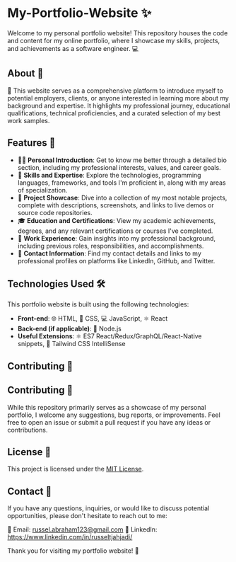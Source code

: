 # My-Portfolio-Website ✨

Welcome to my personal portfolio website! This repository houses the code and content for my online portfolio, where I showcase my skills, projects, and achievements as a software engineer. 💻

## About 🤔

🌟 This website serves as a comprehensive platform to introduce myself to potential employers, clients, or anyone interested in learning more about my background and expertise. It highlights my professional journey, educational qualifications, technical proficiencies, and a curated selection of my best work samples.

## Features 🚀

- 🙋‍♂️ **Personal Introduction**: Get to know me better through a detailed bio section, including my professional interests, values, and career goals.
- 💪 **Skills and Expertise**: Explore the technologies, programming languages, frameworks, and tools I'm proficient in, along with my areas of specialization.
- 🎨 **Project Showcase**: Dive into a collection of my most notable projects, complete with descriptions, screenshots, and links to live demos or source code repositories.
- 🎓 **Education and Certifications**: View my academic achievements, degrees, and any relevant certifications or courses I've completed.
- 💼 **Work Experience**: Gain insights into my professional background, including previous roles, responsibilities, and accomplishments.
- 📧 **Contact Information**: Find my contact details and links to my professional profiles on platforms like LinkedIn, GitHub, and Twitter.

## Technologies Used 🛠️

This portfolio website is built using the following technologies:

- **Front-end**: 🌐 HTML, 🎨 CSS, 💻 JavaScript, ⚛️ React
- **Back-end (if applicable)**: 👾 Node.js
- **Useful Extensions**: ⚛️ ES7 React/Redux/GraphQL/React-Native snippets, 🎨 Tailwind CSS IntelliSense

## Contributing 🤝

## Contributing 🤝

While this repository primarily serves as a showcase of my personal portfolio, I welcome any suggestions, bug reports, or improvements. Feel free to open an issue or submit a pull request if you have any ideas or contributions.

## License 📄

This project is licensed under the [MIT License](LICENSE).

## Contact 📩

If you have any questions, inquiries, or would like to discuss potential opportunities, please don't hesitate to reach out to me:

📧 Email: russel.abraham123@gmail.com
💼 LinkedIn: https://www.linkedin.com/in/russeltjahjadi/

Thank you for visiting my portfolio website! 🎉
